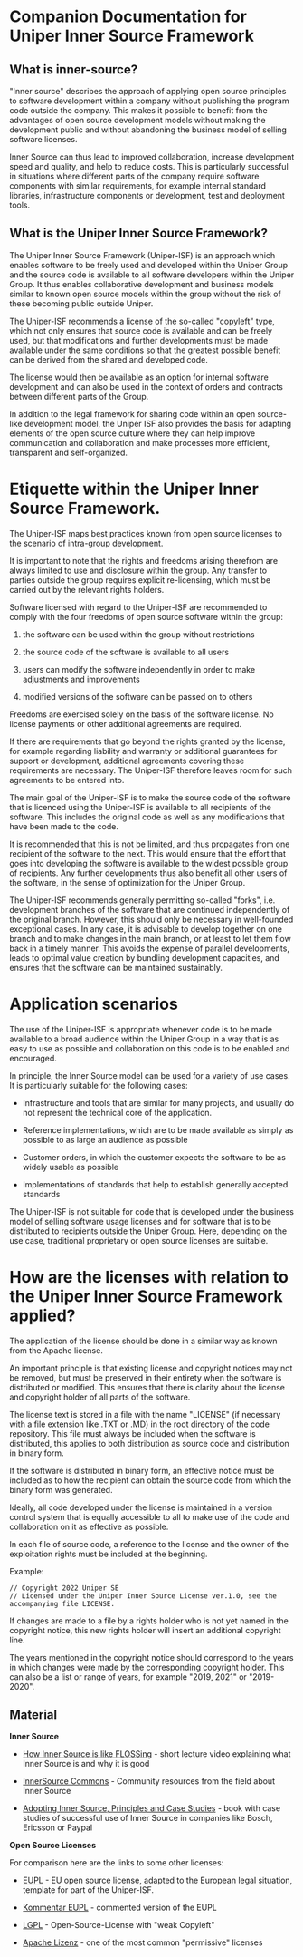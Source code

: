 # Companion Documentation for Uniper Inner Source Framework

## What is inner-source?

"Inner source" describes the approach of applying open source principles to software development within a company without publishing the program code outside the company. This makes it possible to benefit from the advantages of open source development models without making the development public and without abandoning the business model of selling software licenses.

Inner Source can thus lead to improved collaboration, increase development speed and quality, and help to reduce costs. This is particularly successful in situations where different parts of the company require software components with similar requirements, for example internal standard libraries, infrastructure components or development, test and deployment tools.

What is the Uniper Inner Source Framework?
-----------------------------------

The Uniper Inner Source Framework (Uniper-ISF) is an approach which enables software to be freely used and developed within the Uniper Group and the source code is available to all software developers within the Uniper Group. It thus enables collaborative development and business models similar to known open source models within the group without the risk of these becoming public outside Uniper.

The Uniper-ISF recommends a license of the so-called "copyleft" type, which not only ensures that source code is available and can be freely used, but that modifications and further developments must be made available under the same conditions so that the greatest possible benefit can be derived from the shared and developed code.

The license would then be available as an option for internal software development and can also be used in the context of orders and contracts between different parts of the Group.

In addition to the legal framework for sharing code within an open source-like development model, the Uniper ISF also provides the basis for adapting elements of the open source culture where they can help improve communication and collaboration and make processes more efficient, transparent and self-organized.

# Etiquette within the Uniper Inner Source Framework.

The Uniper-ISF maps best practices known from open source licenses to the scenario of intra-group development.

It is important to note that the rights and freedoms arising therefrom are always limited to use and disclosure within the group. Any transfer to parties outside the group requires explicit re-licensing, which must be carried out by the relevant rights holders.

Software licensed with regard to the Uniper-ISF are recommended to comply with the four freedoms of open source software within the group:

1. the software can be used within the group without restrictions

2. the source code of the software is available to all users

3. users can modify the software independently in order to make adjustments and improvements

4. modified versions of the software can be passed on to others

Freedoms are exercised solely on the basis of the software license. No license payments or other additional agreements are required.

If there are requirements that go beyond the rights granted by the license, for example regarding liability and warranty or additional guarantees for support or development, additional agreements covering these requirements are necessary. The Uniper-ISF therefore leaves room for such agreements to be entered into.

The main goal of the Uniper-ISF is to make the source code of the software that is licenced using the Uniper-ISF is available to all recipients of the software. This includes the original code as well as any modifications that have been made to the code.

It is recommended that this is not be limited, and thus propagates from one recipient of the software to the next. This would ensure that the effort that goes into developing the software is available to the widest possible group of recipients. Any further developments thus also benefit all other users of the software, in the sense of optimization for the Uniper Group.

The Uniper-ISF recommends generally permitting so-called "forks", i.e. development branches of the software that are continued independently of the original branch. However, this should only be necessary in well-founded exceptional cases. In any case, it is advisable to develop together on one branch and to make changes in the main branch, or at least to let them flow back in a timely manner. This avoids the expense of parallel developments, leads to optimal value creation by bundling development capacities, and ensures that the software can be maintained sustainably.

# Application scenarios

The use of the Uniper-ISF is appropriate whenever code is to be made available to a broad audience within the Uniper Group in a way that is as easy to use as possible and collaboration on this code is to be enabled and encouraged.

In principle, the Inner Source model can be used for a variety of use cases. It is particularly suitable for the following cases:

- Infrastructure and tools that are similar for many projects, and usually do not represent the technical core of the application.

- Reference implementations, which are to be made available as simply as possible to as large an audience as possible

- Customer orders, in which the customer expects the software to be as widely usable as possible

- Implementations of standards that help to establish generally accepted standards

The Uniper-ISF is not suitable for code that is developed under the business model of selling software usage licenses and for software that is to be distributed to recipients outside the Uniper Group. Here, depending on the use case, traditional proprietary or open source licenses are suitable.

# How are the licenses with relation to the Uniper Inner Source Framework applied?

The application of the license should be done in a similar way as known from the Apache license.

An important principle is that existing license and copyright notices may not be removed, but must be preserved in their entirety when the software is distributed or modified. This ensures that there is clarity about the license and copyright holder of all parts of the software.

The license text is stored in a file with the name "LICENSE" (if necessary with a file extension like .TXT or .MD) in the root directory of the code repository. This file must always be included when the software is distributed, this applies to both distribution as source code and distribution in binary form.

If the software is distributed in binary form, an effective notice must be included as to how the recipient can obtain the source code from which the binary form was generated.

Ideally, all code developed under the license is maintained in a version control system that is equally accessible to all to make use of the code and collaboration on it as effective as possible.

In each file of source code, a reference to the license and the owner of the exploitation rights must be included at the beginning.

Example:

    // Copyright 2022 Uniper SE
    // Licensed under the Uniper Inner Source License ver.1.0, see the accompanying file LICENSE.

If changes are made to a file by a rights holder who is not yet named in the copyright notice, this new rights holder will insert an additional copyright line.

The years mentioned in the copyright notice should correspond to the years in which changes were made by the corresponding copyright holder. This can also be a list or range of years, for example "2019, 2021" or "2019-2020".

Material
--------

**Inner Source**

-   [How Inner Source is like FLOSSing](https://www.oreilly.com/ideas/how-innersource-is-like-flossing) - short lecture video explaining what Inner Source is and why it is good

-   [InnerSource Commons](https://innersourcecommons.org/) - Community resources from the field about Inner Source

-   [Adopting Inner Source, Principles and Case Studies](https://innersourcecommons.org/resources/books/adoptinginnersource/) - book with case studies of successful use of Inner Source in companies like Bosch, Ericsson or Paypal

**Open Source Licenses**

For comparison here are the links to some other licenses:

-   [EUPL](https://eur-lex.europa.eu/legal-content/DE/TXT/?uri=CELEX:32017D0863) - EU open source license, adapted to the European legal situation, template for part of the Uniper-ISF.

-   [Kommentar EUPL](https://joinup.ec.europa.eu/sites/default/files/inline-files/EUPL-V11Broschuere-20090423WEB.pdf) - commented version of the EUPL

-   [LGPL](https://www.gnu.de/documents/lgpl-3.0.de.html) - Open-Source-License with "weak Copyleft"

-   [Apache Lizenz](https://www.apache.org/licenses/LICENSE-2.0) - one of the most common "permissive" licenses

